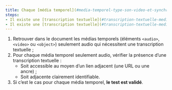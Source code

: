 ```yaml
---
title: Chaque [média temporel](#media-temporel-type-son-video-et-synchronise) pré-enregistré seulement audio, vérifie-t-il, si nécessaire, l’une de ces conditions (hors cas particuliers) ?
steps:
- Il existe une [transcription textuelle](#transcription-textuelle-media-temporel) accessible via un [lien ou bouton adjacent](#lien-ou-bouton-adjacent) ;
- Il existe une [transcription textuelle](#transcription-textuelle-media-temporel) adjacente clairement identifiable.
---
```


1. Retrouver dans le document les médias temporels (éléments `<audio>`, `<video>` ou `<object>`) seulement audio qui nécessitent une transcription textuelle ;
2. Pour chaque média temporel seulement audio, vérifier la présence d’une transcription textuelle :
    * Soit accessible au moyen d’un lien adjacent (une URL ou une ancre) ;
    * Soit adjacente clairement identifiable.
3. Si c’est le cas pour chaque média temporel, **le test est validé**.
